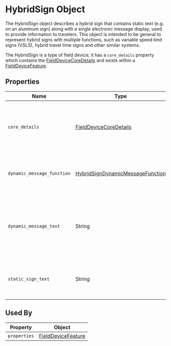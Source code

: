 # HybridSign Object
The HybridSign object describes a hybrid sign that contains static text (e.g. on an aluminum sign) along with a single electronic message display, used to provide information to travelers. This object is intended to be general to represent hybrid signs with multiple functions, such as variable speed limit signs (VSLS), hybrid travel time signs and other similar systems.

The HybridSign is a type of field device; it has a `core_details` property which contains the [FieldDeviceCoreDetails](/spec-content/objects/FieldDeviceCoreDetails.md) and exists within a [FieldDeviceFeature](/spec-content/objects/FieldDeviceFeature.md).

## Properties 
Name | Type | Description | Conformance | Notes
--- | --- | --- | --- | ---
`core_details` | [FieldDeviceCoreDetails](/spec-content/objects/FieldDeviceCoreDetails.md) | The core details of the field device shared by all field devices types, not specific to hybrid signs. | Required | This property appears on all field devices.
`dynamic_message_function` | [HybridSignDynamicMessageFunction](/spec-content/enumerated-types/HybridSignDynamicMessageFunction.md) | The function the dynamic message displayed (e.g. a speed limit). | Required |
`dynamic_message_text` | String | A text representation of the message currently posted to the electronic component of the hybrid sign. | Optional |
`static_sign_text` | String | The static text on the non-electronic component of the hybrid sign. | Optional |

## Used By
Property | Object
--- | --- 
`properties` | [FieldDeviceFeature](/spec-content/objects/FieldDeviceFeature.md)
